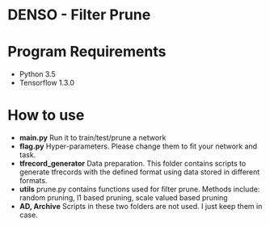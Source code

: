 # DENSO - Filter Prune

# Program Requirements
- Python 3.5
- Tensorflow 1.3.0

# How to use
- **main.py**
Run it to train/test/prune a network
- **flag.py**
Hyper-parameters. Please change them to fit your network and task.
- **tfrecord_generator**
Data preparation. This folder contains scripts to generate tfrecords with the defined format using data stored in different formats.
- **utils**
prune.py contains functions used for filter prune.
Methods include: random pruning, l1 based pruning, scale valued based pruning
- **AD, Archive**
Scripts in these two folders are not used. I just keep them in case. 

 

